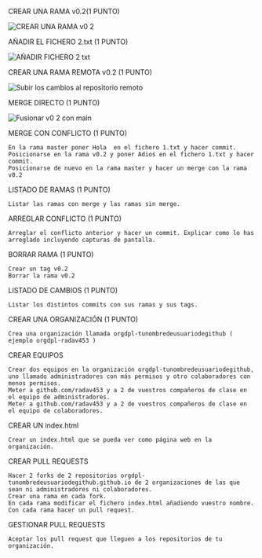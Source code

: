 CREAR UNA RAMA  v0.2(1 PUNTO)

   ![CREAR UNA RAMA  v0 2](https://github.com/user-attachments/assets/1c9e6501-8afb-465f-ae7b-c106c2ecc587)
 
AÑADIR  EL FICHERO 2.txt  (1 PUNTO)

  ![AÑADIR FICHERO 2 txt](https://github.com/user-attachments/assets/62d44ea8-ffa5-4611-a529-99231c08061a)
    

CREAR UNA RAMA REMOTA v0.2 (1 PUNTO)

 ![Subir los cambios al repositorio remoto](https://github.com/user-attachments/assets/c0281239-5211-4f05-8535-6241790c5dac)

MERGE DIRECTO (1 PUNTO)

![Fusionar v0 2 con main](https://github.com/user-attachments/assets/39b91e26-d7ea-4ee4-b758-5971a46e1b77)


MERGE CON CONFLICTO (1 PUNTO)

    En la rama master poner Hola  en el fichero 1.txt y hacer commit.
    Posicionarse en la rama v0.2 y poner Adios en el fichero 1.txt y hacer commit.
    Posicionarse de nuevo en la rama master y hacer un merge con la rama v0.2

LISTADO DE RAMAS (1 PUNTO)

    Listar las ramas con merge y las ramas sin merge.

ARREGLAR  CONFLICTO (1 PUNTO)

    Arreglar el conflicto anterior y hacer un commit. Explicar como lo has arreglado incluyendo capturas de pantalla.

BORRAR RAMA (1 PUNTO)

    Crear un tag v0.2
    Borrar la rama v0.2

LISTADO DE CAMBIOS (1 PUNTO)

    Listar los distintos commits con sus ramas y sus tags.

CREAR UNA ORGANIZACIÓN (1 PUNTO)

    Crea una organización llamada orgdpl-tunombredeusuariodegithub ( ejemplo orgdpl-radav453 )

CREAR EQUIPOS 

    Crear dos equipos en la organización orgdpl-tunombredeusuariodegithub, uno llamado administradores con más permisos y otro colaboradores con menos permisos.
    Meter a github.com/radav453 y a 2 de vuestros compañeros de clase en el equipo de administradores.
    Meter a github.com/radav453 y a 2 de vuestros compañeros de clase en el equipo de colaboradores.

CREAR UN index.html

    Crear un index.html que se pueda ver como página web en la organización.

CREAR PULL REQUESTS

    Hacer 2 forks de 2 repositorios orgdpl-tunombredeusuariodegithub.github.io de 2 organizaciones de las que sean ni administradores ni colaboradores.
    Crear una rama en cada fork.
    En cada rama modificar el fichero index.html añadiendo vuestro nombre.
    Con cada rama hacer un pull request.

GESTIONAR PULL REQUESTS

    Aceptar los pull request que lleguen a los repositorios de tu organización.
